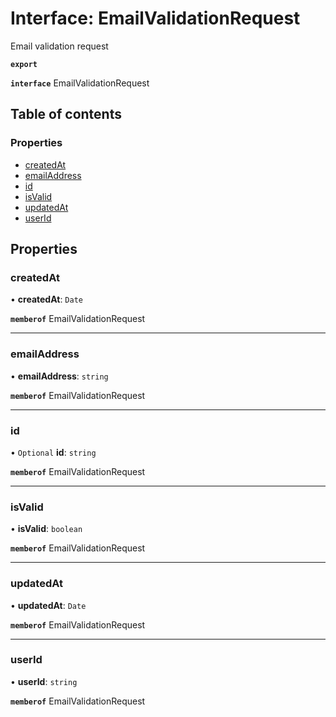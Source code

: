 # Interface: EmailValidationRequest

Email validation request

**`export`**

**`interface`** EmailValidationRequest

## Table of contents

### Properties

- [createdAt](EmailValidationRequest.md#createdat)
- [emailAddress](EmailValidationRequest.md#emailaddress)
- [id](EmailValidationRequest.md#id)
- [isValid](EmailValidationRequest.md#isvalid)
- [updatedAt](EmailValidationRequest.md#updatedat)
- [userId](EmailValidationRequest.md#userid)

## Properties

### createdAt

• **createdAt**: `Date`

**`memberof`** EmailValidationRequest

___

### emailAddress

• **emailAddress**: `string`

**`memberof`** EmailValidationRequest

___

### id

• `Optional` **id**: `string`

**`memberof`** EmailValidationRequest

___

### isValid

• **isValid**: `boolean`

**`memberof`** EmailValidationRequest

___

### updatedAt

• **updatedAt**: `Date`

**`memberof`** EmailValidationRequest

___

### userId

• **userId**: `string`

**`memberof`** EmailValidationRequest
